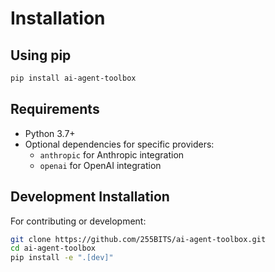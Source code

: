 # Installation

## Using pip

```bash
pip install ai-agent-toolbox
```

## Requirements

- Python 3.7+
- Optional dependencies for specific providers:
  - `anthropic` for Anthropic integration
  - `openai` for OpenAI integration

## Development Installation

For contributing or development:

```bash
git clone https://github.com/255BITS/ai-agent-toolbox.git
cd ai-agent-toolbox
pip install -e ".[dev]"
```
